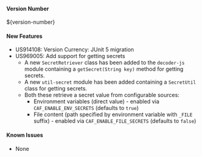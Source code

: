 #### Version Number
${version-number}

#### New Features
- US914108: Version Currency: JUnit 5 migration
- US969005: Add support for getting secrets  
  - A new `SecretRetriever` class has been added to the `decoder-js` module containing a `getSecret(String key)` method for getting secrets.
  - A new `util-secret` module has been added containing a `SecretUtil` class for getting secrets.
  - Both these retrieve a secret value from configurable sources:
    - Environment variables (direct value) - enabled via `CAF_ENABLE_ENV_SECRETS` (defaults to `true`)
    - File content (path specified by environment variable with `_FILE` suffix) - enabled via `CAF_ENABLE_FILE_SECRETS` (defaults to `false`)

#### Known Issues
- None
